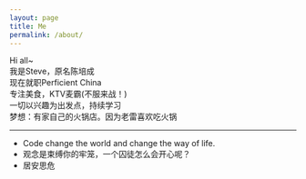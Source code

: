 ```yaml
---
layout: page
title: Me
permalink: /about/
---
```


Hi all~<br>
我是Steve，原名陈培成<br>
现在就职Perficient China<br>
专注美食，KTV麦霸(不服来战！)<br>
一切以兴趣为出发点，持续学习<br>
梦想：有家自己的火锅店。因为老雷喜欢吃火锅<br>

* * *
- Code change the world and change the way of life.
- 观念是束缚你的牢笼，一个囚徒怎么会开心呢？
- 居安思危